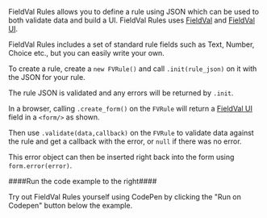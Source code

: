 FieldVal Rules allows you to define a rule using JSON which can be used to both validate data and build a UI. FieldVal Rules uses [FieldVal](/docs/fieldval/) and [FieldVal UI](/docs/fieldvalui/).

FieldVal Rules includes a set of standard rule fields such as Text, Number, Choice etc., but you can easily write your own.

To create a rule, create a ```new FVRule()``` and call ```.init(rule_json)``` on it with the JSON for your rule.

The rule JSON is validated and any errors will be returned by ```.init```.

In a browser, calling ```.create_form()``` on the ```FVRule``` will return a [FieldVal UI](/docs/fieldvalui/) field in a ```<form/>``` as shown.

Then use ```.validate(data,callback)``` on the ```FVRule``` to validate data against the rule and get a callback with the error, or ```null``` if there was no error.

This error object can then be inserted right back into the form using ```form.error(error)```.

####Run the code example to the right####

Try out FieldVal Rules yourself using CodePen by clicking the "Run on Codepen" button below the example.